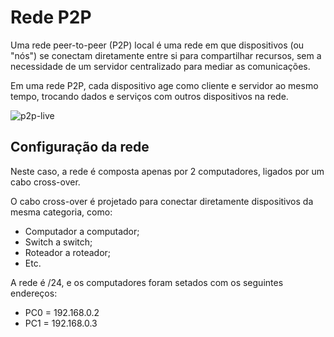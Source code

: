 # Rede P2P

Uma rede peer-to-peer (P2P) local é uma rede em que dispositivos (ou "nós") se conectam diretamente entre si para compartilhar recursos, sem a necessidade de um servidor centralizado para mediar as comunicações.

Em uma rede P2P, cada dispositivo age como cliente e servidor ao mesmo tempo, trocando dados e serviços com outros dispositivos na rede.

![p2p-live](https://github.com/user-attachments/assets/4ff3be45-c86c-40c7-83c2-a80b6ce35007)

## Configuração da rede

Neste caso, a rede é composta apenas por 2 computadores, ligados por um cabo cross-over.

O cabo cross-over é projetado para conectar diretamente dispositivos da mesma categoria, como:

- Computador a computador;
- Switch a switch;
- Roteador a roteador;
- Etc.

A rede é /24, e os computadores foram setados com os seguintes endereços:

- PC0 = 192.168.0.2
- PC1 = 192.168.0.3